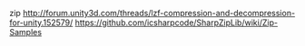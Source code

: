 zip
http://forum.unity3d.com/threads/lzf-compression-and-decompression-for-unity.152579/
https://github.com/icsharpcode/SharpZipLib/wiki/Zip-Samples